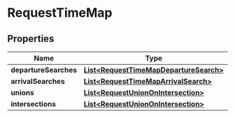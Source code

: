

# RequestTimeMap


## Properties

Name | Type | Description | Notes
------------ | ------------- | ------------- | -------------
**departureSearches** | [**List&lt;RequestTimeMapDepartureSearch&gt;**](RequestTimeMapDepartureSearch.md) |  |  [optional]
**arrivalSearches** | [**List&lt;RequestTimeMapArrivalSearch&gt;**](RequestTimeMapArrivalSearch.md) |  |  [optional]
**unions** | [**List&lt;RequestUnionOnIntersection&gt;**](RequestUnionOnIntersection.md) |  |  [optional]
**intersections** | [**List&lt;RequestUnionOnIntersection&gt;**](RequestUnionOnIntersection.md) |  |  [optional]



